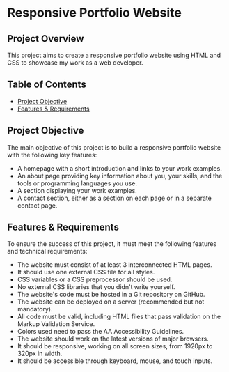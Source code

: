 # Responsive Portfolio Website

## Project Overview
This project aims to create a responsive portfolio website using HTML and CSS to showcase my work as a web developer. 

## Table of Contents
- [Project Objective](#project-objective)
- [Features & Requirements](#features--requirements)

## Project Objective
The main objective of this project is to build a responsive portfolio website with the following key features:

- A homepage with a short introduction and links to your work examples.
- An about page providing key information about you, your skills, and the tools or programming languages you use.
- A section displaying your work examples.
- A contact section, either as a section on each page or in a separate contact page.

## Features & Requirements
To ensure the success of this project, it must meet the following features and technical requirements:

- The website must consist of at least 3 interconnected HTML pages.
- It should use one external CSS file for all styles.
- CSS variables or a CSS preprocessor should be used.
- No external CSS libraries that you didn't write yourself.
- The website's code must be hosted in a Git repository on GitHub.
- The website can be deployed on a server (recommended but not mandatory).
- All code must be valid, including HTML files that pass validation on the Markup Validation Service.
- Colors used need to pass the AA Accessibility Guidelines.
- The website should work on the latest versions of major browsers.
- It should be responsive, working on all screen sizes, from 1920px to 320px in width.
- It should be accessible through keyboard, mouse, and touch inputs.

